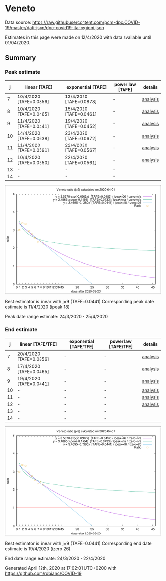 # Veneto


Data source: https://raw.githubusercontent.com/pcm-dpc/COVID-19/master/dati-json/dpc-covid19-ita-regioni.json

Estimates in this page were made on 12/4/2020 with data available until 01/04/2020.


## Summary 

### Peak estimate 
|j|linear [TAFE]|exponential [TAFE]|power law [TAFE]|details|
|---|----|-----------|---------|-------|
|7|10/4/2020 [TAFE=0.0856]|13/4/2020 [TAFE=0.0878]|-|[analysis](COVID-19_veneto_j7_2020-04-01.md)|
|8|10/4/2020 [TAFE=0.0465]|15/4/2020 [TAFE=0.0461]|-|[analysis](COVID-19_veneto_j8_2020-04-01.md)|
|9|11/4/2020 [TAFE=0.0441]|19/4/2020 [TAFE=0.0452]|-|[analysis](COVID-19_veneto_j9_2020-04-01.md)|
|10|14/4/2020 [TAFE=0.0638]|23/4/2020 [TAFE=0.0672]|-|[analysis](COVID-19_veneto_j10_2020-04-01.md)|
|11|11/4/2020 [TAFE=0.0591]|22/4/2020 [TAFE=0.0567]|-|[analysis](COVID-19_veneto_j11_2020-04-01.md)|
|12|10/4/2020 [TAFE=0.0550]|22/4/2020 [TAFE=0.0561]|-|[analysis](COVID-19_veneto_j12_2020-04-01.md)|
|13|-|-|-||
|14|-|-|-||

![best peak estimate](COVID-19_veneto_j9_2020-04-01.png)

Best estimator is linear with j=9 (TAFE=0.0441)
Corresponding peak date estimate is 11/4/2020 (ipeak 18)


Peak date range estimate: 24/3/2020 - 25/4/2020

### End estimate 
|j|linear [TAFE/TFE]|exponential [TAFE/TFE]|power law [TAFE/TFE]|details|
|---|----|-----------|---------|-------|
|7|20/4/2020 [TAFE=0.0856]|-|-|[analysis](COVID-19_veneto_j7_2020-04-01.md)|
|8|17/4/2020 [TAFE=0.0465]|-|-|[analysis](COVID-19_veneto_j8_2020-04-01.md)|
|9|19/4/2020 [TAFE=0.0441]|-|-|[analysis](COVID-19_veneto_j9_2020-04-01.md)|
|10|-|-|-|[analysis](COVID-19_veneto_j10_2020-04-01.md)|
|11|-|-|-|[analysis](COVID-19_veneto_j11_2020-04-01.md)|
|12|-|-|-|[analysis](COVID-19_veneto_j12_2020-04-01.md)|
|13|-|-|-||
|14|-|-|-||

![best zero estimate](COVID-19_veneto_j9_2020-04-01.png)

Best estimator is linear with j=9 (TAFE=0.0441)
Corresponding end date estimate is 19/4/2020 (izero 26)


End date range estimate: 24/3/2020 - 22/4/2020

Generated April 12th, 2020 at 17:02:01 UTC+0200 with https://github.com/robianc/COVID-19
